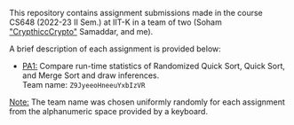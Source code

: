 This repository contains assignment submissions made in the course CS648 (2022-23 II Sem.) at IIT-K in a team of two (Soham ["CrypthiccCrypto"](https://github.com/CrypthiccCrypto) Samaddar, and me). <br>

A brief description of each assignment is provided below:

+ [<u>PA1:</u>]("./Programming%20Assignments/A1/") Compare run-time statistics of Randomized Quick Sort, Quick Sort, and Merge Sort and draw inferences. <br> Team name: `Z9JyeeoHneeuYxbIzVR`

<u>Note:</u> The team name was chosen uniformly randomly for each assignment from the alphanumeric space provided by a keyboard.